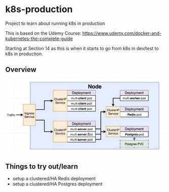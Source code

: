# k8s-production
Project to learn about running k8s in production

This is based on the Udemy Course: https://www.udemy.com/docker-and-kubernetes-the-complete-guide

Starting at Section 14 as this is when it starts to go from k8s in dev/test to k8s in production.

## Overview
![Overview](./docs/overview.jpg)

## Things to try out/learn
* setup a clustered/HA Redis deployment
* setup a clustered/HA Postgres deployment
